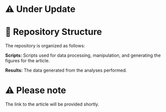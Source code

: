 # :warning: Under Update


# :file_folder: Repository Structure
The repository is organized as follows:

**Scripts:** Scripts used for data processing, manipulation, and generating the figures for the article.

**Results:** The data generated from the analyses performed.
# :warning: Please note
The link to the article will be provided shortly.
